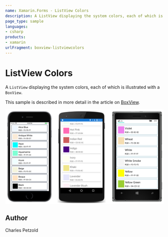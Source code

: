```yaml
---
name: Xamarin.Forms - ListView Colors
description: A ListView displaying the system colors, each of which is illustrated with a BoxView. This sample is described in more detail in the article on...
page_type: sample
languages:
- csharp
products:
- xamarin
urlFragment: boxview-listviewcolors
---
```

# ListView Colors

A `ListView` displaying the system colors, each of which is illustrated with a `BoxView`.

This sample is described in more detail in the article on [BoxView](/guides/xamarin-forms/user-interface/boxview/).

![ListView Colors application screenshot](Screenshots/01Triple.png "ListView Colors application screenshot")

## Author

Charles Petzold
